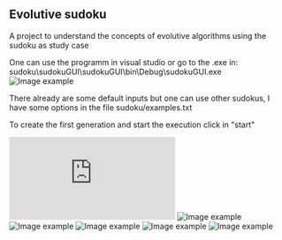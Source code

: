 ## Evolutive sudoku

A project to understand the concepts of evolutive algorithms using the sudoku as study case

One can use the programm in visual studio or go to the .exe in:
sudoku\sudokuGUI\sudokuGUI\bin\Debug\sudokuGUI.exe
![Image example](http://sebasgverde.github.io/EvolutiveSudoku/images/1.png)

There already are some default inputs but one can use other sudokus, I have some options in the file sudoku/examples.txt 

To create the first generation and start the execution click in "start"

![Image example](http://sebasgverde.github.io/EvolutiveSudoku/Dokumentation/Benutzer%20Doku.pdf)
![Image example](http://sebasgverde.github.io/EvolutiveSudoku/images/2.png)
![Image example](http://sebasgverde.github.io/EvolutiveSudoku/images/3.png)
![Image example](http://sebasgverde.github.io/EvolutiveSudoku/images/4.png)
![Image example](http://sebasgverde.github.io/EvolutiveSudoku/images/5.png)
![Image example](http://sebasgverde.github.io/EvolutiveSudoku/images/6.png)
